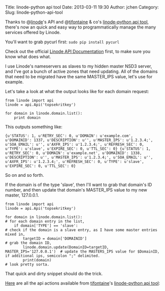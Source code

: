 Title: linode-python api tool
Date: 2013-03-11 19:30
Author: jchen
Category:
Slug: linode-python-api-tool

Thanks to @[linode][]'s API and @[tjfontaine][] & co's [linode-python
api tool][], there's now an quick and easy way to programmatically
manage the many services offered by Linode.  
  
You'll want to grab pycurl first: `sudo pip install pycurl`

Check out the official [Linode API Documentation][] first, to make sure
you know what does what.

I use Linode's nameservers as slaves to my hidden master NSD3 server,
and I've got a bunch of active zones that need updating. All of the
domains that need to be migrated have the same MASTER\_IPS value, let's
use for example.

Let's take a look at what the output looks like for each domain request:

    from linode import api
    linode = api.Api('topsekritkey')

    for domain in linode.domain.list():
        print domain

This outputs something like:

`{u'STATUS': 1, u'RETRY_SEC': 0, u'DOMAIN': u'example.com', u'DOMAINID': 1337, u'DESCRIPTION': u'', u'MASTER_IPS': u'1.2.3.4;', u'SOA_EMAIL': u'', u'AXFR_IPS': u'1.2.3.4;', u'REFRESH_SEC': 0, u'TYPE': u'slave', u'EXPIRE_SEC': 0, u'TTL_SEC': 0} {u'STATUS': 1, u'RETRY_SEC': 0, u'DOMAIN': u'example.net', u'DOMAINID': 1338, u'DESCRIPTION': u'', u'MASTER_IPS': u'1.2.3.4;', u'SOA_EMAIL': u'', u'AXFR_IPS': u'1.2.3.4;', u'REFRESH_SEC': 0, u'TYPE': u'slave', u'EXPIRE_SEC': 0, u'TTL_SEC': 0}`

So on and so forth.

If the domain is of the type 'slave', then I'll want to grab that
domain's ID number, and then update that domain's MASTER\_IPS value to
my new master, 127.0.0.1.

    from linode import api
    linode = api.Api('topsekritkey')

    for domain in linode.domain.list():                                      # for each domain entry in the list,
        if domain['TYPE'] == 'slave':                                        # check if the domain is a slave entry, as I have some master entries mixed in,
            targetID = domain['DOMAINID']                                    # grab the domain ID,
            linode.domain.update(DomainID=targetID, MASTER_IPS='127.0.0.1')  # update the MASTERS_IPS value for $DomainID, if additional ips, semicolon ";" delimited.
            print(domain)                                                    # look pretty sorta.

That quick and dirty snippet should do the trick.

[Here][] are all the api actions available from [tjfontaine][]'s
[linode-python api tool][]:

  [linode]: http://www.linode.com/?r=a4cabf720dc4beb8628b63538a4b18aab7d0ed80
    "linode.com"
  [tjfontaine]: https://github.com/tjfontaine "tjfontaine on github"
  [linode-python api tool]: https://github.com/tjfontaine/linode-python
    "linode-python on github"
  [Linode API Documentation]: http://www.linode.com/api/
    "linode api documentation"
  [Here]: http://p.voltaire.sh/3 "linode api actions"
